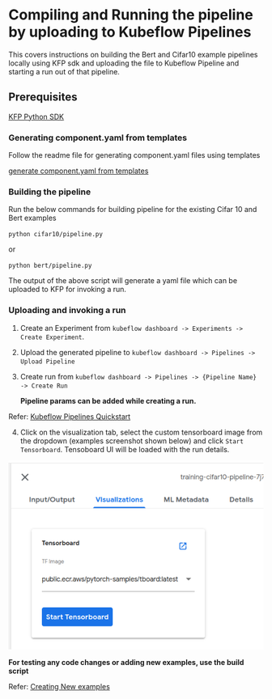 # Compiling and Running the pipeline by uploading to Kubeflow Pipelines

This covers instructions on building the Bert and Cifar10 example pipelines locally using KFP sdk and uploading the file to Kubeflow Pipeline and starting a run out of that pipeline.

## Prerequisites

[KFP Python SDK](https://github.com/kubeflow/pipelines/tree/master/sdk/python)

### Generating component.yaml from templates

Follow the readme file for generating component.yaml files using templates

[generate component.yaml from templates](utils/template-generation.md)

### Building the pipeline

Run the below commands for building pipeline for the existing Cifar 10 and Bert examples

`python cifar10/pipeline.py`

or

`python bert/pipeline.py`

The output of the above script will generate a yaml file which can be uploaded to KFP for invoking a run.

### Uploading and invoking a run

1. Create an Experiment from `kubeflow dashboard -> Experiments -> Create Experiment`.
2. Upload the generated pipeline to `kubeflow dashboard -> Pipelines -> Upload Pipeline`
3. Create run from `kubeflow dashboard -> Pipelines -> {Pipeline Name} -> Create Run`

   **Pipeline params can be added while creating a run.**

Refer: [Kubeflow Pipelines Quickstart](https://www.kubeflow.org/docs/components/pipelines/pipelines-quickstart/)

4. Click on the visualization tab, select the custom tensorboard image from the dropdown (examples screenshot shown below) and click `Start Tensorboard`. Tensoboard UI will be loaded with the run details.

![](screenshots/tensorboard.png)

**For testing any code changes or adding new examples, use the build script**

Refer: [Creating New examples](README.md##Adding-new-example)
